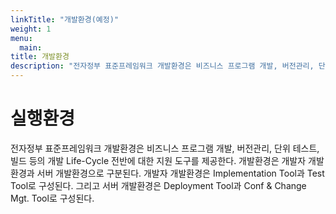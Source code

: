 ```yaml
---
linkTitle: "개발환경(예정)"
weight: 1
menu:
  main:
title: 개발환경
description: "전자정부 표준프레임워크 개발환경은 비즈니스 프로그램 개발, 버전관리, 단위 테스트, 빌드 등의 개발 Life-Cycle 전반에 대한 지원 도구를 제공한다. 개발환경은 개발자 개발환경과 서버 개발환경으로 구분된다. 개발자 개발환경은 Implementation Tool과 Test Tool로 구성된다. 그리고 서버 개발환경은 Deployment Tool과 Conf & Change Mgt. Tool로 구성된다."
---
```

# 실행환경

전자정부 표준프레임워크 개발환경은 비즈니스 프로그램 개발, 버전관리, 단위 테스트, 빌드 등의 개발 Life-Cycle 전반에 대한 지원 도구를 제공한다. 개발환경은 개발자 개발환경과 서버 개발환경으로 구분된다. 개발자 개발환경은 Implementation Tool과 Test Tool로 구성된다. 그리고 서버 개발환경은 Deployment Tool과 Conf & Change Mgt. Tool로 구성된다.
